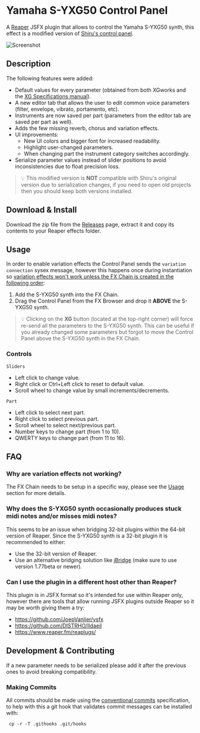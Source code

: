 # Yamaha S-YXG50 Control Panel
A [Reaper](https://www.reaper.fm/) JSFX plugin that allows to control the Yamaha S-YXG50 synth, this effect is a modified version of [Shiru's control panel](https://www.kvraudio.com/forum/viewtopic.php?t=486318).

![Screenshot](https://github.com/samlletas/syxg50-control-panel/assets/7089504/1b4fbcb5-d8f2-4436-8848-653080780256)

## Description
The following features were added:

- Default values for every parameter (obtained from both XGworks and the [XG Specifications manual](http://www.jososoft.dk/yamaha/pdf/XGspec2-00e.pdf)).
- A new editor tab that allows the user to edit common voice parameters (filter, envelope, vibrato, portamento, etc).
- Instruments are now saved per part (parameters from the editor tab are saved per part as well).
- Adds the few missing reverb, chorus and variation effects.
- UI improvements:
     - New UI colors and bigger font for increased readability.
     - Highlight user-changed parameters.
     - When changing part the instrument category switches accordingly.
- Serialize parameter values instead of slider positions to avoid inconsistencies due to float precision loss.

> 💡 This modified version is **NOT** compatible with Shiru's original version due to serialization changes, if you need to open old projects then you should keep both versions installed.

## Download & Install
Download the zip file from the [Releases](https://github.com/samlletas/syxg50-control-panel/releases) page, extract it and copy its contents to your Reaper effects folder.

## Usage

In order to enable variation effects the Control Panel sends the `variation connection` sysex message, however this happens once during instantiation so [variation effects won't work unless the FX Chain is created in the following order](https://www.kvraudio.com/forum/viewtopic.php?p=7350751#p7350751):

1. Add the S-YXG50 synth into the FX Chain.
1. Drag the Control Panel from the FX Browser and drop it **ABOVE** the S-YXG50 synth.

> 💡 Clicking on the **XG** button (located at the top-right corner) will force re-send all the parameters to the S-YXG50 synth. This can be useful if you already changed some parameters but forgot to move the Control Panel above the S-YXG50 synth in the FX Chain.

### Controls

`Sliders`

- Left click to change value.
- Right click or Ctrl+Left click to reset to default value.
- Scroll wheel to change value by small increments/decrements.

`Part`

- Left click to select next part.
- Right click to select previous part.
- Scroll wheel to select next/previous part.
- Number keys to change part (from 1 to 10).
- QWERTY keys to change part (from 11 to 16).

## FAQ

### Why are variation effects not working?

The FX Chain needs to be setup in a specific way, please see the [Usage](#usage) section for more details.

### Why does the S-YXG50 synth occasionally produces stuck midi notes and/or misses midi notes?

This seems to be an issue when bridging 32-bit plugins within the 64-bit version of Reaper. Since the S-YXG50 synth is a 32-bit plugin it is recommended to either:

- Use the 32-bit version of Reaper.
- Use an alternative bridging solution like [jBridge](https://jstuff.wordpress.com/jbridge/) (make sure to use version 1.77beta or newer).

### Can I use the plugin in a different host other than Reaper?

This plugin is in JSFX format so it's intended for use within Reaper only, however there are tools that allow running JSFX plugins outside Reaper so it may be worth giving them a try:

- https://github.com/JoepVanlier/ysfx
- https://github.com/DISTRHO/Ildaeil
- https://www.reaper.fm/reaplugs/

## Development & Contributing

If a new parameter needs to be serialized please add it after the previous ones to avoid breaking compatibility.

### Making Commits
All commits should be made using the [conventional commits](https://www.conventionalcommits.org/en/v1.0.0/#summary) specification, to help with this a git hook that validates commit messages can be installed with:

     cp -r -T .githooks .git/hooks
